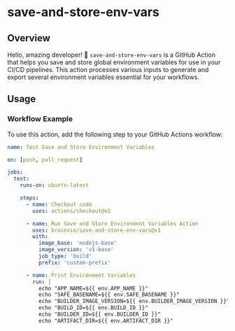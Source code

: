 # save-and-store-env-vars

## Overview

Hello, amazing developer! 🤖 `save-and-store-env-vars` is a GitHub Action that helps you save and store global environment variables for use in your CI/CD pipelines. This action processes various inputs to generate and export several environment variables essential for your workflows.

## Usage

### Workflow Example

To use this action, add the following step to your GitHub Actions workflow:

```yaml
name: Test Save and Store Environment Variables

on: [push, pull_request]

jobs:
  test:
    runs-on: ubuntu-latest

    steps:
      - name: Checkout code
        uses: actions/checkout@v2

      - name: Run Save and Store Environment Variables Action
        uses: brainxio/save-and-store-env-vars@v1
        with:
          image_base: 'nodejs-base'
          image_version: 'v1-base'
          job_type: 'build'
          prefix: 'custom-prefix'

      - name: Print Environment Variables
        run: |
          echo "APP_NAME=${{ env.APP_NAME }}"
          echo "SAFE_BASENAME=${{ env.SAFE_BASENAME }}"
          echo "BUILDER_IMAGE_VERSION=${{ env.BUILDER_IMAGE_VERSION }}"
          echo "BUILD_ID=${{ env.BUILD_ID }}"
          echo "BUILDER_ID=${{ env.BUILDER_ID }}"
          echo "ARTIFACT_DIR=${{ env.ARTIFACT_DIR }}"
